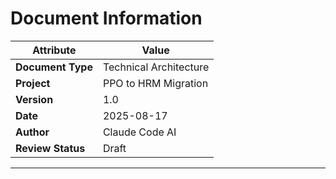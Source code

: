 # Document Information

| **Attribute** | **Value** |
|---------------|-----------|
| **Document Type** | Technical Architecture |
| **Project** | PPO to HRM Migration |
| **Version** | 1.0 |
| **Date** | 2025-08-17 |
| **Author** | Claude Code AI |
| **Review Status** | Draft |

---
